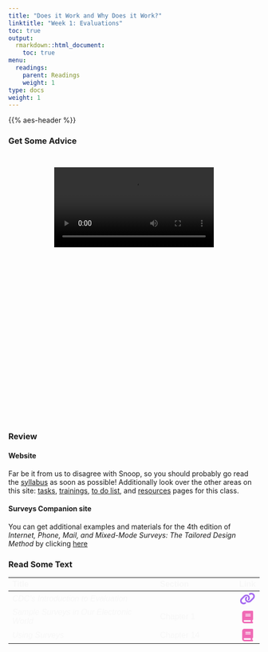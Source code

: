 ```yaml
---
title: "Does it Work and Why Does it Work?"
linktitle: "Week 1: Evaluations"
toc: true
output:
  rmarkdown::html_document:
    toc: true
menu:
  readings:
    parent: Readings
    weight: 1
type: docs
weight: 1
---
```


<script src="/rmarkdown-libs/kePrint/kePrint.js"></script>

<link href="/rmarkdown-libs/lightable/lightable.css" rel="stylesheet" />

{{% aes-header %}}

<style>
.videoContainer {
    height: 480px;
    width: 320px;   
    padding: 26px;
}
</style>

### Get Some Advice

<center>
<div class="videoContainer">
<video width="320" controls>
<source src="/videos/snoop_syllabus.mp4" type="video/mp4">

I’m sorry but your browser doesn’t support embedded videos. You can however <a href="/videos/snoop_syllabus.mp4">download it</a>.

</video>
</div>
</center>

### Review

#### Website

Far be it from us to disagree with Snoop, so you should probably go read the [syllabus](/syllabus/) as soon as possible! Additionally look over the other areas on this site: [tasks](/tasks/), [trainings](/trainings/), [to do list](/due/), and [resources](/resources/) pages for this class.

#### Surveys Companion site

You can get additional examples and materials for the 4th edition of *Internet, Phone, Mail, and Mixed-Mode Surveys: The Tailored Design Method* by clicking [here](https://bcs.wiley.com/he-bcs/Books?action=index&bcsId=9087&itemId=1118456149)

### Read Some Text

<center>
<table class=" lightable-paper" style="font-family: &quot;Arial Narrow&quot;, arial, helvetica, sans-serif; margin-left: auto; margin-right: auto;">
<thead>
<tr>
<th style="text-align:left;color: #f7f7f7 !important;background-color: transparent !important;vertical-align: middle !important;">
Title
</th>
<th style="text-align:left;color: #f7f7f7 !important;background-color: transparent !important;vertical-align: middle !important;">
Section
</th>
<th style="text-align:center;color: #f7f7f7 !important;background-color: transparent !important;vertical-align: middle !important;">
Link
</th>
</tr>
</thead>
<tbody>
<tr>
<td style="text-align:left;width: 20em; color: #f7f7f7 !important;background-color: transparent !important;vertical-align: middle !important;">
<i>CDC’s Introduction to Evaluation</i>
</td>
<td style="text-align:left;width: 10em; color: #f7f7f7 !important;background-color: transparent !important;vertical-align: middle !important;">
</td>
<td style="text-align:center;color: #f7f7f7 !important;background-color: transparent !important;vertical-align: middle !important;">
<a href="https://www.cdc.gov/eval/guide/introduction/index.htm" target="_blank"><svg aria-hidden="true" role="img" viewbox="0 0 640 512" style="height:25px;width:31.25px;vertical-align:-0.125em;margin-left:auto;margin-right:auto;font-size:inherit;fill:	#a56af0;overflow:visible;position:relative;"><path d="M579.8 267.7c56.5-56.5 56.5-148 0-204.5c-50-50-128.8-56.5-186.3-15.4l-1.6 1.1c-14.4 10.3-17.7 30.3-7.4 44.6s30.3 17.7 44.6 7.4l1.6-1.1c32.1-22.9 76-19.3 103.8 8.6c31.5 31.5 31.5 82.5 0 114L422.3 334.8c-31.5 31.5-82.5 31.5-114 0c-27.9-27.9-31.5-71.8-8.6-103.8l1.1-1.6c10.3-14.4 6.9-34.4-7.4-44.6s-34.4-6.9-44.6 7.4l-1.1 1.6C206.5 251.2 213 330 263 380c56.5 56.5 148 56.5 204.5 0L579.8 267.7zM60.2 244.3c-56.5 56.5-56.5 148 0 204.5c50 50 128.8 56.5 186.3 15.4l1.6-1.1c14.4-10.3 17.7-30.3 7.4-44.6s-30.3-17.7-44.6-7.4l-1.6 1.1c-32.1 22.9-76 19.3-103.8-8.6C74 372 74 321 105.5 289.5L217.7 177.2c31.5-31.5 82.5-31.5 114 0c27.9 27.9 31.5 71.8 8.6 103.9l-1.1 1.6c-10.3 14.4-6.9 34.4 7.4 44.6s34.4 6.9 44.6-7.4l1.1-1.6C433.5 260.8 427 182 377 132c-56.5-56.5-148-56.5-204.5 0L60.2 244.3z"></path></svg></a>
</td>
</tr>
<tr>
<td style="text-align:left;width: 20em; color: #f7f7f7 !important;background-color: transparent !important;vertical-align: middle !important;">
<i>Sample Surveys in Our Electronic World</i>
</td>
<td style="text-align:left;width: 10em; color: #f7f7f7 !important;background-color: transparent !important;vertical-align: middle !important;">
Chapter 1
</td>
<td style="text-align:center;color: #f7f7f7 !important;background-color: transparent !important;vertical-align: middle !important;">
<a href="https://ebookcentral.proquest.com/lib/wvu/reader.action?docID=1762797&amp;ppg=21" target="_blank"><svg aria-hidden="true" role="img" viewbox="0 0 448 512" style="height:25px;width:21.88px;vertical-align:-0.125em;margin-left:auto;margin-right:auto;font-size:inherit;fill:#f06ab5;overflow:visible;position:relative;"><path d="M96 0C43 0 0 43 0 96V416c0 53 43 96 96 96H384h32c17.7 0 32-14.3 32-32s-14.3-32-32-32V384c17.7 0 32-14.3 32-32V32c0-17.7-14.3-32-32-32H384 96zm0 384H352v64H96c-17.7 0-32-14.3-32-32s14.3-32 32-32zm32-240c0-8.8 7.2-16 16-16H336c8.8 0 16 7.2 16 16s-7.2 16-16 16H144c-8.8 0-16-7.2-16-16zm16 48H336c8.8 0 16 7.2 16 16s-7.2 16-16 16H144c-8.8 0-16-7.2-16-16s7.2-16 16-16z"></path></svg></a>
</td>
</tr>
<tr>
<td style="text-align:left;width: 20em; color: #f7f7f7 !important;background-color: transparent !important;vertical-align: middle !important;">
<i>Using Surveys</i>
</td>
<td style="text-align:left;width: 10em; color: #f7f7f7 !important;background-color: transparent !important;vertical-align: middle !important;">
Chapter 14
</td>
<td style="text-align:center;color: #f7f7f7 !important;background-color: transparent !important;vertical-align: middle !important;">
<a href="https://ebookcentral.proquest.com/lib/wvu/reader.action?docID=2144898&amp;ppg=361" target="_blank"><svg aria-hidden="true" role="img" viewbox="0 0 448 512" style="height:25px;width:21.88px;vertical-align:-0.125em;margin-left:auto;margin-right:auto;font-size:inherit;fill:#f06ab5;overflow:visible;position:relative;"><path d="M96 0C43 0 0 43 0 96V416c0 53 43 96 96 96H384h32c17.7 0 32-14.3 32-32s-14.3-32-32-32V384c17.7 0 32-14.3 32-32V32c0-17.7-14.3-32-32-32H384 96zm0 384H352v64H96c-17.7 0-32-14.3-32-32s14.3-32 32-32zm32-240c0-8.8 7.2-16 16-16H336c8.8 0 16 7.2 16 16s-7.2 16-16 16H144c-8.8 0-16-7.2-16-16zm16 48H336c8.8 0 16 7.2 16 16s-7.2 16-16 16H144c-8.8 0-16-7.2-16-16s7.2-16 16-16z"></path></svg></a>
</td>
</tr>
</tbody>
</table>
</center>
